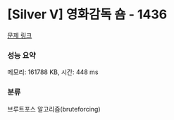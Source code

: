 # [Silver V] 영화감독 숌 - 1436 

[문제 링크](https://www.acmicpc.net/problem/1436) 

### 성능 요약

메모리: 161788 KB, 시간: 448 ms

### 분류

브루트포스 알고리즘(bruteforcing)

